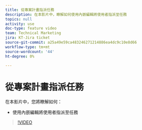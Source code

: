 ```yaml
---
title: 從專案計畫指派任務
description: 在本影片中，瞭解如何使用內嵌編輯將使用者指派至任務
topics: null
activity: use
doc-type: feature video
team: Technical Marketing
jira: KT-Jira ticket
source-git-commit: a25a49e59ca483246271214886ea4dc9c10e8d66
workflow-type: tm+mt
source-wordcount: '44'
ht-degree: 0%

---
```


# 從專案計畫指派任務

在本影片中，您將瞭解如何：

* 使用內嵌編輯將使用者指派至任務

>[!VIDEO](https://video.tv.adobe.com/v/335092/?quality=12&learn=on)